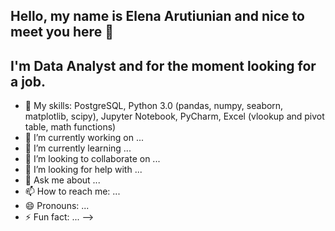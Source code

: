 ## Hello, my name is Elena Arutiunian and nice to meet you here 👋

## I'm Data Analyst and for the moment looking for a job. 

- 🦾 My skills: PostgreSQL, Python 3.0 (pandas, numpy, seaborn, matplotlib, scipy), Jupyter Notebook, PyCharm, Excel (vlookup and pivot table, math functions)
- 🔭 I’m currently working on ...
- 🌱 I’m currently learning ...
- 👯 I’m looking to collaborate on ...
- 🤔 I’m looking for help with ...
- 💬 Ask me about ...
- 📫 How to reach me: ...
- 😄 Pronouns: ...
- ⚡ Fun fact: ...
-->
